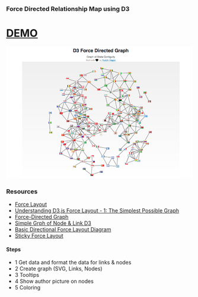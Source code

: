 ### Force Directed Relationship Map using D3

# [DEMO](http://yhagio.github.io/D3-force-directed)

![Screenshot](/SCR.png)

### Resources
- [Force Layout](https://github.com/mbostock/d3/wiki/Force-Layout)
- [Understanding D3.js Force Layout - 1: The Simplest Possible Graph](https://bl.ocks.org/sathomas/11550728)
- [Force-Directed Graph](https://bl.ocks.org/mbostock/4062045)
- [Simple Grph of Node & Link D3](http://stackoverflow.com/questions/28102089/simple-graph-of-nodes-and-links-without-using-force-layout)
- [Basic Directional Force Layout Diagram](http://bl.ocks.org/d3noob/5141278)
- [Sticky Force Layout](https://bl.ocks.org/mbostock/3750558)


#### Steps
- 1 Get data and format the data for links & nodes
- 2 Create graph (SVG, Links, Nodes)
- 3 Tooltips
- 4 Show author picture on nodes
- 5 Coloring